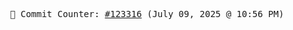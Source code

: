 <p align="center">
    <samp>
        📮 Commit Counter: <a href="https://github.com/Javascript-void0/Javascript-void0/commits/main">#123316</a> (July 09, 2025 @ 10:56 PM)
    </samp>
</p>